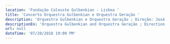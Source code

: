 ```yaml
---
location: 'Fundação Calouste Gulbenkian - Lisboa '
title: 'Concerto Orquestra Gulbenkian e Orquestra Geração '
description: 'Orquestra Gulbenkian e Orquestra Geração ; Direção: José Eduardo Gomes '
descriptionEn: 'Orquestra Gulbenkian and Orquestra Geração ; Direction: José Eduardo Gomes '
url: null
dateTime: '07/20/2018 19:00 PM'
---
```


